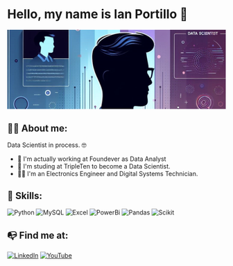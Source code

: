 # Hello, my name is Ian Portillo 👋
![image](https://github.com/ianxportillo/ianxportillo/blob/main/_b094160e-d4f4-40e7-9b72-d3ecb8dd8a42.jpeg)

## 👨‍💻 About me:

Data Scientist in process. 🤓

- 👀 I'm actually working at Foundever as Data Analyst
- 🦾 I'm studing at TripleTen to become a Data Scientist.
- 👨‍🎓 I'm an Electronics Engineer and Digital Systems Technician.

## 🔧 Skills:

![Python](https://img.shields.io/badge/Python-4B8BBE?style=for-the-badge&logo=python&logoColor=white&labelColor=101010)
![MySQL](https://img.shields.io/badge/MySQL-00758F?style=for-the-badge&logo=mysql&logoColor=white&labelColor=101010)
![Excel](https://img.shields.io/badge/Excel-1D6F42?style=for-the-badge&logo=microsoftexcel&logoColor=white&labelColor=101010)
![PowerBi](https://img.shields.io/badge/PowerBi-FFBA01?style=for-the-badge&logo=powerbi&logoColor=white&labelColor=101010)
![Pandas](https://img.shields.io/badge/Pandas-0078D7?style=for-the-badge&logo=pandas&logoColor=white&labelColor=101010)
![Scikit](https://img.shields.io/badge/SciKit-FFD700?style=for-the-badge&logo=scikitlearn&logoColor=white&labelColor=101010)

## 📭 Find me at:

[![LinkedIn](https://img.shields.io/badge/LinkedIn-Ian_Portillo-0078D7?style=for-the-badge&logo=linkedin&logoColor=white&labelColor=101010)](https://www.linkedin.com/in/ian-xavier-portillo)
[![YouTube](https://img.shields.io/badge/YouTube-IP_Tech-FF0000?style=for-the-badge&logo=youtube&logoColor=white&labelColor=101010)](https://www.youtube.com/IPTech)
